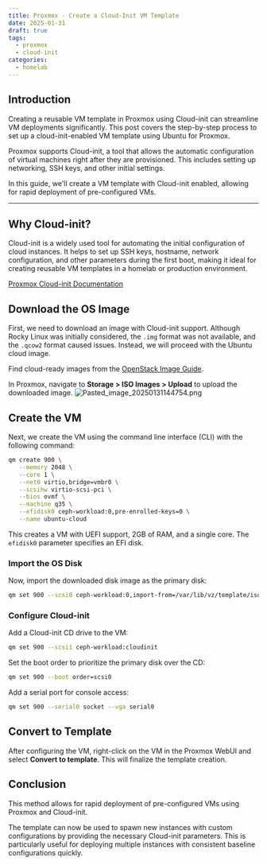```yaml
---
title: Proxmox - Create a Cloud-Init VM Template
date: 2025-01-31
draft: true
tags:
  - proxmox
  - cloud-init
categories:
  - homelab
---
```

## Introduction

Creating a reusable VM template in Proxmox using Cloud-init can streamline VM deployments significantly. This post covers the step-by-step process to set up a cloud-init-enabled VM template using Ubuntu for Proxmox.

Proxmox supports Cloud-init, a tool that allows the automatic configuration of virtual machines right after they are provisioned. This includes setting up networking, SSH keys, and other initial settings.

In this guide, we'll create a VM template with Cloud-init enabled, allowing for rapid deployment of pre-configured VMs.

---
## Why Cloud-init?

Cloud-init is a widely used tool for automating the initial configuration of cloud instances. It helps to set up SSH keys, hostname, network configuration, and other parameters during the first boot, making it ideal for creating reusable VM templates in a homelab or production environment.

[Proxmox Cloud-init Documentation](https://pve.proxmox.com/wiki/Cloud-Init_Support)

## Download the OS Image

First, we need to download an image with Cloud-init support. Although Rocky Linux was initially considered, the `.img` format was not available, and the `.qcow2` format caused issues. Instead, we will proceed with the Ubuntu cloud image.

Find cloud-ready images from the [OpenStack Image Guide](https://docs.openstack.org/image-guide/obtain-images.html).

In Proxmox, navigate to **Storage > ISO Images > Upload** to upload the downloaded image.
![Pasted_image_20250131144754.png](Images/Pasted_image_20250131144754.png)
## Create the VM

Next, we create the VM using the command line interface (CLI) with the following command:

```bash
qm create 900 \
   --memory 2048 \
   --core 1 \
   --net0 virtio,bridge=vmbr0 \
   --scsihw virtio-scsi-pci \
   --bios ovmf \
   --machine q35 \
   --efidisk0 ceph-workload:0,pre-enrolled-keys=0 \
   --name ubuntu-cloud
```

This creates a VM with UEFI support, 2GB of RAM, and a single core. The `efidisk0` parameter specifies an EFI disk.

### Import the OS Disk

Now, import the downloaded disk image as the primary disk:

```bash
qm set 900 --scsi0 ceph-workload:0,import-from=/var/lib/vz/template/iso/noble-server-cloudimg-amd64.img
```

### Configure Cloud-init

Add a Cloud-init CD drive to the VM:

```bash
qm set 900 --scsi1 ceph-workload:cloudinit
```

Set the boot order to prioritize the primary disk over the CD:

```bash
qm set 900 --boot order=scsi0
```

Add a serial port for console access:

```bash
qm set 900 --serial0 socket --vga serial0
```

## Convert to Template

After configuring the VM, right-click on the VM in the Proxmox WebUI and select **Convert to template**. This will finalize the template creation.

## Conclusion

This method allows for rapid deployment of pre-configured VMs using Proxmox and Cloud-init.

The template can now be used to spawn new instances with custom configurations by providing the necessary Cloud-init parameters. This is particularly useful for deploying multiple instances with consistent baseline configurations quickly.